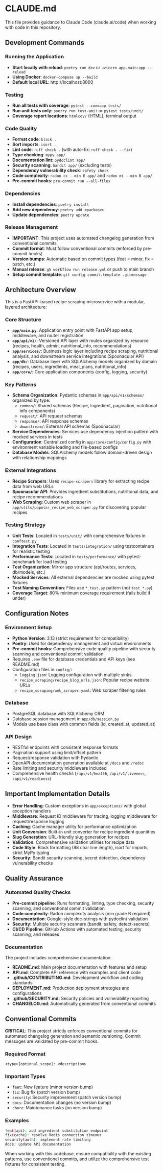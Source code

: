 # CLAUDE.md

This file provides guidance to Claude Code (claude.ai/code) when working with code in this repository.

## Development Commands

### Running the Application
- **Start locally with reload**: `poetry run dev` or `uvicorn app.main:app --reload`
- **Using Docker**: `docker-compose up --build`
- **Default local URL**: http://localhost:8000

### Testing
- **Run all tests with coverage**: `pytest --cov=app tests/`
- **Run unit tests only**: `poetry run test-unit` or `pytest tests/unit/`
- **Coverage report locations**: `htmlcov/` (HTML), terminal output

### Code Quality
- **Format code**: `black .`
- **Sort imports**: `isort .`
- **Lint code**: `ruff check .` (with auto-fix: `ruff check . --fix`)
- **Type checking**: `mypy app/`
- **Documentation lint**: `pydoclint app/`
- **Security scanning**: `bandit app/` (excluding tests)
- **Dependency vulnerability check**: `safety check`
- **Code complexity**: `radon cc --min B app/` and `radon mi --min B app/`
- **Pre-commit hooks**: `pre-commit run --all-files`

### Dependencies
- **Install dependencies**: `poetry install`
- **Add new dependency**: `poetry add <package>`
- **Update dependencies**: `poetry update`

### Release Management
- **IMPORTANT**: This project uses automated changelog generation from conventional commits
- **Commit format**: Must follow conventional commits (enforced by pre-commit hooks)
- **Version bumps**: Automatic based on commit types (feat = minor, fix = patch, etc.)
- **Manual release**: `gh workflow run release.yml` or push to main branch
- **Setup commit template**: `git config commit.template .gitmessage`

## Architecture Overview

This is a FastAPI-based recipe scraping microservice with a modular, layered architecture:

### Core Structure
- **`app/main.py`**: Application entry point with FastAPI app setup, middleware, and router registration
- **`app/api/v1/`**: Versioned API layer with routes organized by resource (recipes, health, admin, nutritional_info, recommendations)
- **`app/services/`**: Business logic layer including recipe scraping, nutritional analysis, and downstream service integrations (Spoonacular API)
- **`app/db/`**: Database layer with SQLAlchemy models organized by domain (recipes, users, ingredients, meal_plans, nutritional_info)
- **`app/core/`**: Core application components (config, logging, security)

### Key Patterns
- **Schema Organization**: Pydantic schemas in `app/api/v1/schemas/` organized by type:
  - `common/`: Shared schemas (Recipe, Ingredient, pagination, nutritional info components)
  - `request/`: API request schemas
  - `response/`: API response schemas
  - `downstream/`: External API schemas (Spoonacular)
- **Service Dependencies**: Services use dependency injection pattern with mocked services in tests
- **Configuration**: Centralized config in `app/core/config/config.py` with environment variable loading and file-based configs
- **Database Models**: SQLAlchemy models follow domain-driven design with relationship mappings

### External Integrations
- **Recipe Scrapers**: Uses `recipe-scrapers` library for extracting recipe data from web URLs
- **Spoonacular API**: Provides ingredient substitutions, nutritional data, and recipe recommendations
- **Web Scraping**: Custom web scraper in `app/utils/popular_recipe_web_scraper.py` for discovering popular recipes

### Testing Strategy
- **Unit Tests**: Located in `tests/unit/` with comprehensive fixtures in `conftest.py`
- **Integration Tests**: Located in `tests/integration/` using testcontainers for realistic testing
- **Performance Tests**: Located in `tests/performance/` with pytest-benchmark for load testing
- **Test Organization**: Mirror app structure (api/routes, services, db/models, etc.)
- **Mocked Services**: All external dependencies are mocked using pytest fixtures
- **Test Naming Convention**: Files use `*_test.py` pattern (not `test_*.py`)
- **Coverage Target**: 80% minimum coverage requirement (fails build if under)

## Configuration Notes

### Environment Setup
- **Python Version**: 3.13 (strict requirement for compatibility)
- **Poetry**: Used for dependency management and virtual environments
- **Pre-commit hooks**: Comprehensive code quality pipeline with security scanning and conventional commit validation
- Requires `.env` file for database credentials and API keys (see README.md)
- Configuration files in `config/`:
  - `logging.json`: Logging configuration with multiple sinks
  - `recipe_scraping/recipe_blog_urls.json`: Popular recipe website URLs
  - `recipe_scraping/web_scraper.yaml`: Web scraper filtering rules

### Database
- PostgreSQL database with SQLAlchemy ORM
- Database session management in `app/db/session.py`
- Models use base class with common fields (id, created_at, updated_at)

### API Design
- RESTful endpoints with consistent response formats
- Pagination support using limit/offset pattern
- Request/response validation with Pydantic
- OpenAPI documentation generation available at `/docs` and `/redoc`
- Rate limiting and security middleware included
- Comprehensive health checks (`/api/v1/health`, `/api/v1/liveness`, `/api/v1/readiness`)

## Important Implementation Details

- **Error Handling**: Custom exceptions in `app/exceptions/` with global exception handlers
- **Middleware**: Request ID middleware for tracing, logging middleware for request/response logging
- **Caching**: Cache manager utility for performance optimization
- **Unit Conversion**: Built-in unit converter for recipe ingredient quantities
- **Slug Generation**: URL-friendly slug generation for recipes
- **Validation**: Comprehensive validation utilities for recipe data
- **Code Style**: Black formatting (88 char line length), isort for imports, strict MyPy typing
- **Security**: Bandit security scanning, secret detection, dependency vulnerability checks

## Quality Assurance

### Automated Quality Checks
- **Pre-commit pipeline**: Runs formatting, linting, type checking, security scanning, and conventional commit validation
- **Code complexity**: Radon complexity analysis (min grade B required)
- **Documentation**: Google-style doc-strings with pydoclint validation
- **Security**: Multiple security scanners (bandit, safety, detect-secrets)
- **CI/CD Pipeline**: GitHub Actions with automated testing, security scanning, and releases

### Documentation
The project includes comprehensive documentation:
- **README.md**: Main project documentation with features and setup
- **API.md**: Complete API reference with examples and client code
- **.github/CONTRIBUTING.md**: Development workflow and coding standards
- **DEPLOYMENT.md**: Production deployment strategies and configurations
- **.github/SECURITY.md**: Security policies and vulnerability reporting
- **CHANGELOG.md**: Automatically generated from conventional commits

## Conventional Commits

**CRITICAL**: This project strictly enforces conventional commits for automated changelog generation and semantic versioning. Commit messages are validated by pre-commit hooks.

### Required Format
```
<type>[optional scope]: <description>
```

### Important Types
- `feat`: New feature (minor version bump)
- `fix`: Bug fix (patch version bump)
- `security`: Security improvement (patch version bump)
- `docs`: Documentation changes (no version bump)
- `chore`: Maintenance tasks (no version bump)

### Examples
```bash
feat(api): add ingredient substitution endpoint
fix(cache): resolve Redis connection timeout
security(auth): implement rate limiting
docs: update API documentation
```

When working with this codebase, ensure compatibility with the existing patterns, use conventional commits, and utilize the comprehensive test fixtures for consistent testing.
